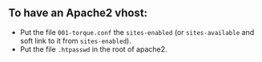 ## To have an Apache2 vhost:
- Put the file `001-torque.conf` the `sites-enabled` (or `sites-available` and soft link to it from `sites-enabled`).
- Put the file `.htpasswd` in the root of apache2.
